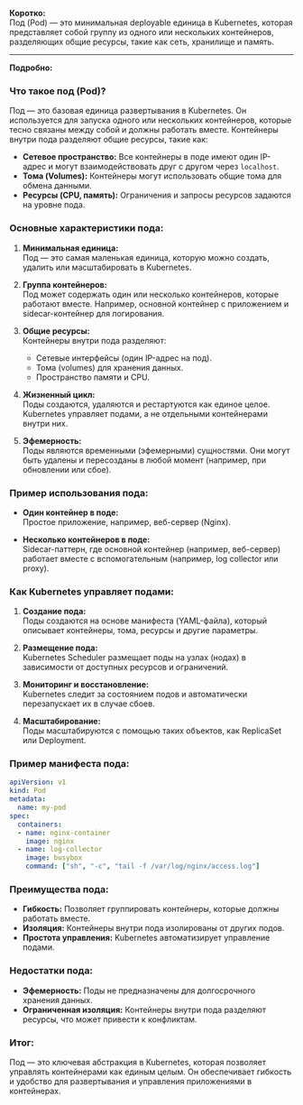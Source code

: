 
**Коротко:**  
Под (Pod) — это минимальная deployable единица в Kubernetes, которая представляет собой группу из одного или нескольких контейнеров, разделяющих общие ресурсы, такие как сеть, хранилище и память.

---

**Подробно:**  

### Что такое под (Pod)?
Под — это базовая единица развертывания в Kubernetes. Он используется для запуска одного или нескольких контейнеров, которые тесно связаны между собой и должны работать вместе. Контейнеры внутри пода разделяют общие ресурсы, такие как:
- **Сетевое пространство:** Все контейнеры в поде имеют один IP-адрес и могут взаимодействовать друг с другом через `localhost`.
- **Тома (Volumes):** Контейнеры могут использовать общие тома для обмена данными.
- **Ресурсы (CPU, память):** Ограничения и запросы ресурсов задаются на уровне пода.

### Основные характеристики пода:
1. **Минимальная единица:**  
   Под — это самая маленькая единица, которую можно создать, удалить или масштабировать в Kubernetes.

2. **Группа контейнеров:**  
   Под может содержать один или несколько контейнеров, которые работают вместе. Например, основной контейнер с приложением и sidecar-контейнер для логирования.

3. **Общие ресурсы:**  
   Контейнеры внутри пода разделяют:
   - Сетевые интерфейсы (один IP-адрес на под).
   - Тома (volumes) для хранения данных.
   - Пространство памяти и CPU.

4. **Жизненный цикл:**  
   Поды создаются, удаляются и рестартуются как единое целое. Kubernetes управляет подами, а не отдельными контейнерами внутри них.

5. **Эфемерность:**  
   Поды являются временными (эфемерными) сущностями. Они могут быть удалены и пересозданы в любой момент (например, при обновлении или сбое).

### Пример использования пода:
- **Один контейнер в поде:**  
  Простое приложение, например, веб-сервер (Nginx).

- **Несколько контейнеров в поде:**  
  Sidecar-паттерн, где основной контейнер (например, веб-сервер) работает вместе с вспомогательным (например, log collector или proxy).

### Как Kubernetes управляет подами:
1. **Создание пода:**  
   Поды создаются на основе манифеста (YAML-файла), который описывает контейнеры, тома, ресурсы и другие параметры.

2. **Размещение пода:**  
   Kubernetes Scheduler размещает поды на узлах (нодах) в зависимости от доступных ресурсов и ограничений.

3. **Мониторинг и восстановление:**  
   Kubernetes следит за состоянием подов и автоматически перезапускает их в случае сбоев.

4. **Масштабирование:**  
   Поды масштабируются с помощью таких объектов, как ReplicaSet или Deployment.

### Пример манифеста пода:
```yaml
apiVersion: v1
kind: Pod
metadata:
  name: my-pod
spec:
  containers:
  - name: nginx-container
    image: nginx
  - name: log-collector
    image: busybox
    command: ["sh", "-c", "tail -f /var/log/nginx/access.log"]
```

### Преимущества пода:
- **Гибкость:** Позволяет группировать контейнеры, которые должны работать вместе.
- **Изоляция:** Контейнеры внутри пода изолированы от других подов.
- **Простота управления:** Kubernetes автоматизирует управление подами.

### Недостатки пода:
- **Эфемерность:** Поды не предназначены для долгосрочного хранения данных.
- **Ограниченная изоляция:** Контейнеры внутри пода разделяют ресурсы, что может привести к конфликтам.

### Итог:
Под — это ключевая абстракция в Kubernetes, которая позволяет управлять контейнерами как единым целым. Он обеспечивает гибкость и удобство для развертывания и управления приложениями в контейнерах.
